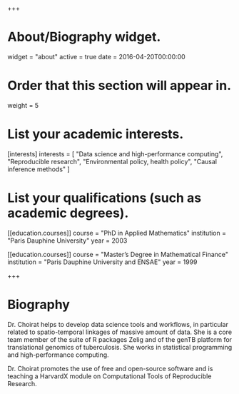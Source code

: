 +++
# About/Biography widget.
widget = "about"
active = true
date = 2016-04-20T00:00:00

# Order that this section will appear in.
weight = 5

# List your academic interests.
[interests]
  interests = [
    "Data science and high-performance computing",
    "Reproducible research",
    "Environmental policy, health policy",
    "Causal inference methods"
  ]

# List your qualifications (such as academic degrees).
[[education.courses]]
  course = "PhD in Applied Mathematics"
  institution = "Paris Dauphine University"
  year = 2003

[[education.courses]]
  course = "Master’s Degree in Mathematical Finance"
  institution = "Paris Dauphine University and ENSAE"
  year = 1999

+++

# Biography

Dr. Choirat helps to develop data science tools and workflows, in particular related to spatio-temporal linkages of massive amount of data. She is a core team member of the suite of R packages Zelig  and of the genTB platform for translational genomics of tuberculosis. She works in statistical programming and high-performance computing.

Dr. Choirat promotes the use of free and open-source software and is teaching a HarvardX module on Computational Tools of Reproducible Research.
